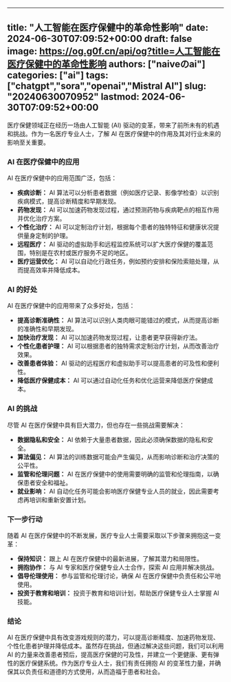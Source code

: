 
---
title: "人工智能在医疗保健中的革命性影响"
date: 2024-06-30T07:09:52+00:00
draft: false
image: https://og.g0f.cn/api/og?title=人工智能在医疗保健中的革命性影响
authors: ["naiveのai"]
categories: ["ai"]
tags: ["chatgpt","sora","openai","Mistral AI"]
slug: "20240630070952"
lastmod: 2024-06-30T07:09:52+00:00
---
医疗保健领域正在经历一场由人工智能 (AI) 驱动的变革，带来了前所未有的机遇和挑战。作为一名医疗专业人士，了解 AI 在医疗保健中的作用及其对行业未来的影响至关重要。

### AI 在医疗保健中的应用

AI 在医疗保健中的应用范围广泛，包括：

- **疾病诊断：** AI 算法可以分析患者数据（例如医疗记录、影像学检查）以识别疾病模式，提高诊断精度和早期发现。
- **药物发现：** AI 可以加速药物发现过程，通过预测药物与疾病靶点的相互作用并优化治疗方案。
- **个性化治疗：** AI 可以定制治疗计划，根据每个患者的独特特征和健康状况提供量身定制的护理。
- **远程医疗：** AI 驱动的虚拟助手和远程监控系统可以扩大医疗保健的覆盖范围，特别是在农村或医疗服务不足的地区。
- **医疗运营优化：** AI 可以自动化行政任务，例如预约安排和保险索赔处理，从而提高效率并降低成本。

### AI 的好处

AI 在医疗保健中的应用带来了众多好处，包括：

- **提高诊断准确性：** AI 算法可以识别人类肉眼可能错过的模式，从而提高诊断的准确性和早期发现。
- **加快治疗发现：** AI 可以加速药物发现过程，让患者更早获得新疗法。
- **个性化患者护理：** AI 可以根据患者的独特需求定制治疗计划，从而改善治疗效果。
- **改善患者体验：** AI 驱动的远程医疗和虚拟助手可以提高患者的可及性和便利性。
- **降低医疗保健成本：** AI 可以通过自动化任务和优化运营来降低医疗保健成本。

### AI 的挑战

尽管 AI 在医疗保健中具有巨大潜力，但也存在一些挑战需要解决：

- **数据隐私和安全：** AI 依赖于大量患者数据，因此必须确保数据的隐私和安全。
- **算法偏见：** AI 算法的训练数据可能会产生偏见，从而影响诊断和治疗决策的公平性。
- **监管和伦理问题：** AI 在医疗保健中的使用需要明确的监管和伦理指南，以确保患者安全和福祉。
- **就业影响：** AI 自动化任务可能会影响医疗保健专业人员的就业，因此需要考虑再培训和重新安置计划。

### 下一步行动

随着 AI 在医疗保健中的不断发展，医疗专业人士需要采取以下步骤来拥抱这一变革：

- **保持知识：** 跟上 AI 在医疗保健中的最新进展，了解其潜力和局限性。
- **拥抱协作：** 与 AI 专家和医疗保健专业人士合作，探索 AI 应用并解决挑战。
- **倡导伦理使用：** 参与监管和伦理讨论，确保 AI 在医疗保健中负责任和公平地使用。
- **投资于教育和培训：** 投资于教育和培训计划，帮助医疗保健专业人士掌握 AI 技能。

### 结论

AI 在医疗保健中具有改变游戏规则的潜力，可以提高诊断精度、加速药物发现、个性化患者护理并降低成本。虽然存在挑战，但通过解决这些问题，我们可以利用 AI 的力量来改善患者预后，提高医疗保健的可及性，并建立一个更健康、更有弹性的医疗保健系统。作为医疗专业人士，我们有责任拥抱 AI 的变革性力量，并确保其以负责任和道德的方式使用，从而造福于患者和社会。